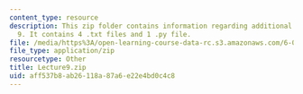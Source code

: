 ```yaml
---
content_type: resource
description: This zip folder contains information regarding additional files for lecture
  9. It contains 4 .txt files and 1 .py file.
file: /media/https%3A/open-learning-course-data-rc.s3.amazonaws.com/6-0002-introduction-to-computational-thinking-and-data-science-fall-2016/aff537b8ab26118a87a6e22e4bd0c4c8_Lecture9.zip
file_type: application/zip
resourcetype: Other
title: Lecture9.zip
uid: aff537b8-ab26-118a-87a6-e22e4bd0c4c8
---
```

